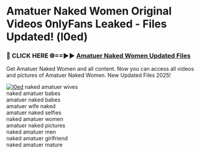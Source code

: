 # Amatuer Naked Women Original Videos 0nlyFans Leaked - Files Updated! (l0ed)

<h3>🔴 CLICK HERE 🌐==►► <a href="https://tinyurl.com/up5wt9bj" rel="nofollow">Amatuer Naked Women Updated Files</a></h3>

Get Amatuer Naked Women and all content. Now you can access all videos and pictures of Amatuer Naked Women. New Updated Files 2025!

[![l0ed](https://i.imgur.com/ABiUzMV.gif)](https://tinyurl.com/up5wt9bj)
naked amatuer wives<br>
naked amatuer babes<br>
amatuer naked babes<br>
amatuer wife naked<br>
amatuer naked selfies<br>
naked amatuer women<br>
amatuer naked pictures<br>
naked amatuer men<br>
naked amatuer girlfriend<br>
naked amatuer mature